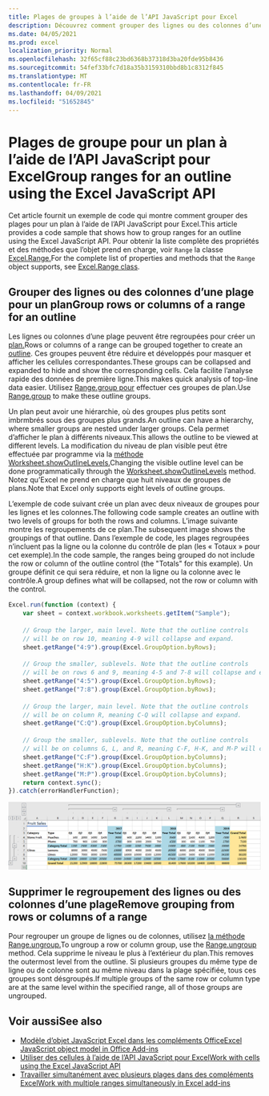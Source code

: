 ```yaml
---
title: Plages de groupes à l’aide de l’API JavaScript pour Excel
description: Découvrez comment grouper des lignes ou des colonnes d’une plage pour créer un plan à l’aide de l’API JavaScript pour Excel.
ms.date: 04/05/2021
ms.prod: excel
localization_priority: Normal
ms.openlocfilehash: 32f65cf88c23bd6368b37318d3ba20fde95b8436
ms.sourcegitcommit: 54fef33bfc7d18a35b3159310bbd8b1c8312f845
ms.translationtype: MT
ms.contentlocale: fr-FR
ms.lasthandoff: 04/09/2021
ms.locfileid: "51652845"
---
```

# <a name="group-ranges-for-an-outline-using-the-excel-javascript-api"></a><span data-ttu-id="453c6-103">Plages de groupe pour un plan à l’aide de l’API JavaScript pour Excel</span><span class="sxs-lookup"><span data-stu-id="453c6-103">Group ranges for an outline using the Excel JavaScript API</span></span>

<span data-ttu-id="453c6-104">Cet article fournit un exemple de code qui montre comment grouper des plages pour un plan à l’aide de l’API JavaScript pour Excel.</span><span class="sxs-lookup"><span data-stu-id="453c6-104">This article provides a code sample that shows how to group ranges for an outline using the Excel JavaScript API.</span></span> <span data-ttu-id="453c6-105">Pour obtenir la liste complète des propriétés et des méthodes que l’objet prend en charge, voir `Range` la classe [Excel.Range.](/javascript/api/excel/excel.range)</span><span class="sxs-lookup"><span data-stu-id="453c6-105">For the complete list of properties and methods that the `Range` object supports, see [Excel.Range class](/javascript/api/excel/excel.range).</span></span>

## <a name="group-rows-or-columns-of-a-range-for-an-outline"></a><span data-ttu-id="453c6-106">Grouper des lignes ou des colonnes d’une plage pour un plan</span><span class="sxs-lookup"><span data-stu-id="453c6-106">Group rows or columns of a range for an outline</span></span>

<span data-ttu-id="453c6-107">Les lignes ou colonnes d’une plage peuvent être regroupées pour créer un [plan.](https://support.office.com/article/Outline-group-data-in-a-worksheet-08CE98C4-0063-4D42-8AC7-8278C49E9AFF)</span><span class="sxs-lookup"><span data-stu-id="453c6-107">Rows or columns of a range can be grouped together to create an [outline](https://support.office.com/article/Outline-group-data-in-a-worksheet-08CE98C4-0063-4D42-8AC7-8278C49E9AFF).</span></span> <span data-ttu-id="453c6-108">Ces groupes peuvent être réduire et développés pour masquer et afficher les cellules correspondantes.</span><span class="sxs-lookup"><span data-stu-id="453c6-108">These groups can be collapsed and expanded to hide and show the corresponding cells.</span></span> <span data-ttu-id="453c6-109">Cela facilite l’analyse rapide des données de première ligne.</span><span class="sxs-lookup"><span data-stu-id="453c6-109">This makes quick analysis of top-line data easier.</span></span> <span data-ttu-id="453c6-110">Utilisez [Range.group pour](/javascript/api/excel/excel.range#group-groupoption-) effectuer ces groupes de plan.</span><span class="sxs-lookup"><span data-stu-id="453c6-110">Use [Range.group](/javascript/api/excel/excel.range#group-groupoption-) to make these outline groups.</span></span>

<span data-ttu-id="453c6-111">Un plan peut avoir une hiérarchie, où des groupes plus petits sont imbrmbrés sous des groupes plus grands.</span><span class="sxs-lookup"><span data-stu-id="453c6-111">An outline can have a hierarchy, where smaller groups are nested under larger groups.</span></span> <span data-ttu-id="453c6-112">Cela permet d’afficher le plan à différents niveaux.</span><span class="sxs-lookup"><span data-stu-id="453c6-112">This allows the outline to be viewed at different levels.</span></span> <span data-ttu-id="453c6-113">La modification du niveau de plan visible peut être effectuée par programme via la [méthode Worksheet.showOutlineLevels.](/javascript/api/excel/excel.worksheet#showoutlinelevels-rowlevels--columnlevels-)</span><span class="sxs-lookup"><span data-stu-id="453c6-113">Changing the visible outline level can be done programmatically through the [Worksheet.showOutlineLevels](/javascript/api/excel/excel.worksheet#showoutlinelevels-rowlevels--columnlevels-) method.</span></span> <span data-ttu-id="453c6-114">Notez qu’Excel ne prend en charge que huit niveaux de groupes de plans.</span><span class="sxs-lookup"><span data-stu-id="453c6-114">Note that Excel only supports eight levels of outline groups.</span></span>

<span data-ttu-id="453c6-115">L’exemple de code suivant crée un plan avec deux niveaux de groupes pour les lignes et les colonnes.</span><span class="sxs-lookup"><span data-stu-id="453c6-115">The following code sample creates an outline with two levels of groups for both the rows and columns.</span></span> <span data-ttu-id="453c6-116">L’image suivante montre les regroupements de ce plan.</span><span class="sxs-lookup"><span data-stu-id="453c6-116">The subsequent image shows the groupings of that outline.</span></span> <span data-ttu-id="453c6-117">Dans l’exemple de code, les plages regroupées n’incluent pas la ligne ou la colonne du contrôle de plan (les « Totaux » pour cet exemple).</span><span class="sxs-lookup"><span data-stu-id="453c6-117">In the code sample, the ranges being grouped do not include the row or column of the outline control (the "Totals" for this example).</span></span> <span data-ttu-id="453c6-118">Un groupe définit ce qui sera réduire, et non la ligne ou la colonne avec le contrôle.</span><span class="sxs-lookup"><span data-stu-id="453c6-118">A group defines what will be collapsed, not the row or column with the control.</span></span>

```js
Excel.run(function (context) {
    var sheet = context.workbook.worksheets.getItem("Sample");

    // Group the larger, main level. Note that the outline controls
    // will be on row 10, meaning 4-9 will collapse and expand.
    sheet.getRange("4:9").group(Excel.GroupOption.byRows);

    // Group the smaller, sublevels. Note that the outline controls
    // will be on rows 6 and 9, meaning 4-5 and 7-8 will collapse and expand.
    sheet.getRange("4:5").group(Excel.GroupOption.byRows);
    sheet.getRange("7:8").group(Excel.GroupOption.byRows);

    // Group the larger, main level. Note that the outline controls
    // will be on column R, meaning C-Q will collapse and expand.
    sheet.getRange("C:Q").group(Excel.GroupOption.byColumns);

    // Group the smaller, sublevels. Note that the outline controls
    // will be on columns G, L, and R, meaning C-F, H-K, and M-P will collapse and expand.
    sheet.getRange("C:F").group(Excel.GroupOption.byColumns);
    sheet.getRange("H:K").group(Excel.GroupOption.byColumns);
    sheet.getRange("M:P").group(Excel.GroupOption.byColumns);
    return context.sync();
}).catch(errorHandlerFunction);
```

![Plage avec un plan à deux niveaux à deux dimensions](../images/excel-outline.png)

## <a name="remove-grouping-from-rows-or-columns-of-a-range"></a><span data-ttu-id="453c6-120">Supprimer le regroupement des lignes ou des colonnes d’une plage</span><span class="sxs-lookup"><span data-stu-id="453c6-120">Remove grouping from rows or columns of a range</span></span>

<span data-ttu-id="453c6-121">Pour regrouper un groupe de lignes ou de colonnes, utilisez [la méthode Range.ungroup.](/javascript/api/excel/excel.range#ungroup-groupoption-)</span><span class="sxs-lookup"><span data-stu-id="453c6-121">To ungroup a row or column group, use the [Range.ungroup](/javascript/api/excel/excel.range#ungroup-groupoption-) method.</span></span> <span data-ttu-id="453c6-122">Cela supprime le niveau le plus à l’extérieur du plan.</span><span class="sxs-lookup"><span data-stu-id="453c6-122">This removes the outermost level from the outline.</span></span> <span data-ttu-id="453c6-123">Si plusieurs groupes du même type de ligne ou de colonne sont au même niveau dans la plage spécifiée, tous ces groupes sont désgroupés.</span><span class="sxs-lookup"><span data-stu-id="453c6-123">If multiple groups of the same row or column type are at the same level within the specified range, all of those groups are ungrouped.</span></span>

## <a name="see-also"></a><span data-ttu-id="453c6-124">Voir aussi</span><span class="sxs-lookup"><span data-stu-id="453c6-124">See also</span></span>

- [<span data-ttu-id="453c6-125">Modèle d’objet JavaScript Excel dans les compléments Office</span><span class="sxs-lookup"><span data-stu-id="453c6-125">Excel JavaScript object model in Office Add-ins</span></span>](excel-add-ins-core-concepts.md)
- [<span data-ttu-id="453c6-126">Utiliser des cellules à l’aide de l’API JavaScript pour Excel</span><span class="sxs-lookup"><span data-stu-id="453c6-126">Work with cells using the Excel JavaScript API</span></span>](excel-add-ins-cells.md)
- [<span data-ttu-id="453c6-127">Travailler simultanément avec plusieurs plages dans des compléments Excel</span><span class="sxs-lookup"><span data-stu-id="453c6-127">Work with multiple ranges simultaneously in Excel add-ins</span></span>](excel-add-ins-multiple-ranges.md)
